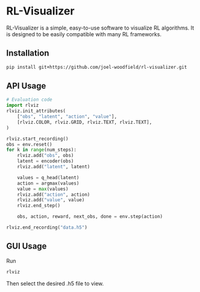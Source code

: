 # RL-Visualizer

RL-Visualizer is a simple, easy-to-use software to visualize RL algorithms. It is designed to be easily compatible with many RL frameworks.

## Installation
```bash
pip install git+https://github.com/joel-woodfield/rl-visualizer.git
```

## API Usage
```python
# Evaluation code
import rlviz
rlviz.init_attributes(
    ["obs", "latent", "action", "value"], 
    [rlviz.COLOR, rlviz.GRID, rlviz.TEXT, rlviz.TEXT],
)

rlviz.start_recording()
obs = env.reset()
for k in range(num_steps):
    rlviz.add("obs", obs)
    latent = encoder(obs)
    rlviz.add("latent", latent)

    values = q_head(latent)
    action = argmax(values)
    value = max(values)
    rlviz.add("action", action)
    rlviz.add("value", value)
    rlviz.end_step()

    obs, action, reward, next_obs, done = env.step(action)

rlviz.end_recording("data.h5")
```

## GUI Usage
Run
```bash
rlviz
```
Then select the desired .h5 file to view.
